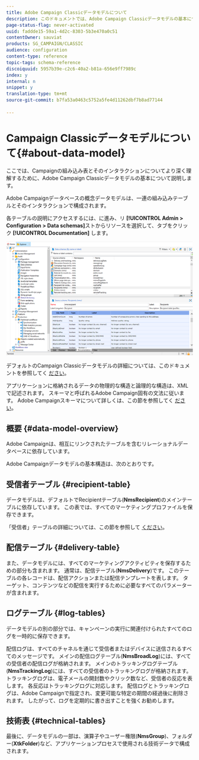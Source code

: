 ```yaml
---
title: Adobe Campaign Classicデータモデルについて
description: このドキュメントでは、Adobe Campaign Classicデータモデルの基本について説明します。
page-status-flag: never-activated
uuid: faddde15-59a1-4d2c-8303-5b3e470a0c51
contentOwner: sauviat
products: SG_CAMPAIGN/CLASSIC
audience: configuration
content-type: reference
topic-tags: schema-reference
discoiquuid: 5957b39e-c2c6-40a2-b81a-656e9ff7989c
index: y
internal: n
snippet: y
translation-type: tm+mt
source-git-commit: b7fa53a0463c5752a5fe4d11262dbf7b8ad77144

---
```



# Campaign Classicデータモデルについて{#about-data-model}

ここでは、Campaignの組み込み表とそのインタラクションについてより深く理解するために、Adobe Campaign Classicデータモデルの基本について説明します。

Adobe Campaignデータベースの概念データモデルは、一連の組み込みテーブルとそのインタラクションで構成されます。

各テーブルの説明にアクセスするには、に進み、リ **[!UICONTROL Admin > Configuration > Data schemas]**&#x200B;ストからリソースを選択して、タブをクリック **[!UICONTROL Documentation]** します。

![](assets/data-model_documentation-tab.png)

デフォルトのCampaign Classicデータモデルの詳細については、このドキュメントを参照してく [ださい](https://final-docs.campaign.adobe.com/doc/AC/en/technicalResources/_Datamodel_Description_of_the_main_tables.html)。

アプリケーションに格納されるデータの物理的な構造と論理的な構造は、XMLで記述されます。 スキーマと呼ばれるAdobe Campaign固有の文法に従います。 Adobe Campaignスキーマについて詳しくは、この節を参照してく [ださい](../../configuration/using/about-schema-reference.md)。

## 概要 {#data-model-overview}

Adobe Campaignは、相互にリンクされたテーブルを含むリレーショナルデータベースに依存しています。

Adobe Campaignデータモデルの基本構造は、次のとおりです。

## 受信者テーブル {#recipient-table}

データモデルは、デフォルトでRecipientテーブル(**NmsRecipient**)のメインテーブルに依存しています。 この表では、すべてのマーケティングプロファイルを保存できます。

「受信者」テーブルの詳細については、この節を参照して [ください](../../configuration/using/default-recipient-table.md)。

## 配信テーブル {#delivery-table}

また、データモデルには、すべてのマーケティングアクティビティを保存するための部分も含まれます。 通常は、配信テーブル(**NmsDelivery**)です。 このテーブルの各レコードは、配信アクションまたは配信テンプレートを表します。 ターゲット、コンテンツなどの配信を実行するために必要なすべてのパラメーターが含まれます。

## ログテーブル {#log-tables}

データモデルの別の部分では、キャンペーンの実行に関連付けられたすべてのログを一時的に保存できます。

配信ログは、すべてのチャネルを通じて受信者またはデバイスに送信されるすべてのメッセージです。 メインの配信ログテーブル(**NmsBroadLog**)には、すべての受信者の配信ログが格納されます。
メインのトラッキングログテーブル(**NmsTrackingLog**)には、すべての受信者のトラッキングログが格納されます。 トラッキングログは、電子メールの開封数やクリック数など、受信者の反応を表します。 各反応はトラッキングログに対応します。
配信ログとトラッキングログは、Adobe Campaignで指定され、変更可能な特定の期間の経過後に削除されます。 したがって、ログを定期的に書き出すことを強くお勧めします。

## 技術表 {#technical-tables}

最後に、データモデルの一部は、演算子やユーザー権限(**NmsGroup**)、フォルダー(**XtkFolder**)など、アプリケーションプロセスで使用される技術データで構成されます。